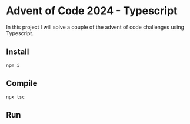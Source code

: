 # Advent of Code 2024 - Typescript

In this project I will solve a couple of the advent of code challenges using Typescript.

## Install

```
npm i
```

## Compile

```
npx tsc
```

## Run

```

```
